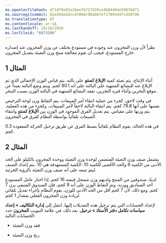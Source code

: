 ```yaml
---
ms.openlocfilehash: d718f9e83a16eefb727d39ce4b84494e5907b071
ms.sourcegitcommit: 82ed9ded42c47064c90ab6fe717893447cd48796
ms.translationtype: HT
ms.contentlocale: ar-SA
ms.lasthandoff: 10/19/2020
ms.locfileid: "6073306"
---
```

نظراً لأن وزن المخزون عند وجوده في مستودع يختلف عن وزن المخزون عند إصداره خارج المستودع، فيجب أن تقوم معالجة منتج وزن التعبئة بتعديل المخزون.

## <a name="example-1"></a>المثال 1

أثناء الإنتاج، يتم تعبئة كمية **الإبلاغ كمنتهٍ** على بالته. يتم قياس الوزن الإجمالي الذي تم الإبلاغ عنه للبضائع المنتهية على البالتة على أنه 80.1 كجم. ويتم وضع البالتة بعيداً عن موقع التخزين وأثناء فتره التخزين، تفقد البضائع المنتهية في البالتة الوزن بسبب التبخر.

في وقت لاحق، كجزء من عملية انتقاء أمر المبيعات، يتم التقاط وزن لوحة الترخيص نفسها على أنها 79.8 كجم. يتم انتقاء البالتة لاحقاً لأمر المبيعات، وكجزء من هذه العملية، يتم وزنها على مقياس. يتم تعديل الفرق الموجود في الوزن بين **الإبلاغ كمنتهٍ** وانتقاء المبيعات تلقائياً بواسطة النظام كفرق في المخزون.

في هذه الحالة، يقوم النظام تلقائياً بضبط الفرق عن طريق ترحيل الحركة المفقودة 0.3 كجم.

## <a name="example-2"></a>المثال 2

يشتمل صنف وزن التعبئة المتضمن لوحدة وزن التعبئة ووحدة المخزون بالكيلو على الحد الأدنى من الكمية 8 والحد الأقصى للكمية 10.
الكمية المستهدفة هي 10. يتم إعداد الصنف ليتم تتبعه على أنه صنف وزن التعبئة بالرؤية الجزئية.


لديك صندوقين من المنتج ولديهم وزن مسجل قيمته 16 كجم. إذا اختار عامل المستودع أحد الصناديق ووزنه، وتم التقاط الوزن على أنه 9 كجم، فإن الصندوق المتبقي يزن 7 كجم. ومع ذلك، لأن 7 كجم أقل من الحد الأدنى للوزن، يقوم النظام بإجراء تعديل تلقائي لزيادة وزن المخزون الفعلي بمقدار 1 كجم.

لإعداد الحسابات التي يتم ترحيل هذه التعديلات إليها، انتقل إلى **إدارة التكاليف > إعداد سياسات تكامل دفتر الأستاذ > ترحيل**.
بعد ذلك، في علامة التبويب **المخزون** حدد الحسابات التالية:

-   فقد وزن التعبئة 

-   ربح وزن التعبئة 
